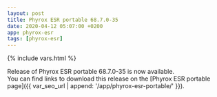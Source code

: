 ```yaml
---
layout: post
title: Phyrox ESR portable 68.7.0-35
date: 2020-04-12 05:07:00 +0200
app: phyrox-esr
tags: [phyrox-esr]
---
```

{% include vars.html %}

Release of Phyrox ESR portable 68.7.0-35 is now available.<br />
You can find links to download this release on the [Phyrox ESR portable page]({{ var_seo_url | append: '/app/phyrox-esr-portable/' }}).